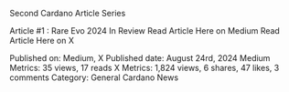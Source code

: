 Second Cardano Article Series

Article #1 : Rare Evo 2024 In Review
Read Article Here on Medium Read Article Here on X

Published on: Medium, X
Published date: August 24rd, 2024
Medium Metrics: 35 views, 17 reads
X Metrics: 1,824 views, 6 shares, 47 likes, 3 comments
Category: General Cardano News
